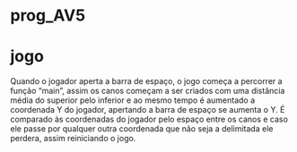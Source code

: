 # prog_AV5

# jogo
Quando o jogador aperta a barra de espaço, o  jogo começa a percorrer a função “main”, assim os canos começam a ser criados com uma distância média do superior pelo inferior e ao mesmo tempo é aumentado a coordenada Y do jogador, apertando a barra de espaço se aumenta o Y. É comparado às coordenadas do jogador pelo espaço entre os canos e caso ele passe por qualquer outra coordenada que não seja a delimitada ele perdera, assim reiniciando o jogo.
